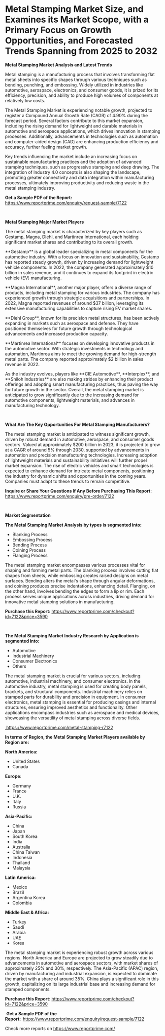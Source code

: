 <p><h1>Metal Stamping Market Size, and Examines its Market Scope, with a Primary Focus on Growth Opportunities, and Forecasted Trends Spanning from 2025 to 2032</h1></p><p><strong>Metal Stamping Market Analysis and Latest Trends</strong></p>
<p><p>Metal stamping is a manufacturing process that involves transforming flat metal sheets into specific shapes through various techniques such as bending, punching, and embossing. Widely utilized in industries like automotive, aerospace, electronics, and consumer goods, it is prized for its efficiency, precision, and ability to produce high volumes of components at relatively low costs. </p><p>The Metal Stamping Market is experiencing notable growth, projected to register a Compound Annual Growth Rate (CAGR) of 4.90% during the forecast period. Several factors contribute to this market expansion, including the rising demand for lightweight and durable materials in automotive and aerospace applications, which drives innovation in stamping processes. Additionally, advancements in technologies such as automation and computer-aided design (CAD) are enhancing production efficiency and accuracy, further fueling market growth. </p><p>Key trends influencing the market include an increasing focus on sustainable manufacturing practices and the adoption of advanced stamping techniques, such as progressive stamping and deep drawing. The integration of Industry 4.0 concepts is also shaping the landscape, promoting greater connectivity and data integration within manufacturing processes, ultimately improving productivity and reducing waste in the metal stamping industry.</p></p>
<p><strong>Get a Sample PDF of the Report:&nbsp;</strong> <a href="https://www.reportprime.com/enquiry/request-sample/7122?utm_campaign=2935&utm_medium=2&utm_source=Github&utm_content=ia&utm_term=19032025&utm_id=metal-stamping">https://www.reportprime.com/enquiry/request-sample/7122</a></p>
<p>&nbsp;</p>
<p><strong>Metal Stamping Major Market Players</strong></p>
<p><p>The metal stamping market is characterized by key players such as Gestamp, Magna, Diehl, and Martinrea International, each holding significant market shares and contributing to its overall growth. </p><p>**Gestamp** is a global leader specializing in metal components for the automotive industry. With a focus on innovation and sustainability, Gestamp has reported steady growth, driven by increasing demand for lightweight vehicle components. In 2022, the company generated approximately $10 billion in sales revenue, and it continues to expand its footprint in electric vehicle (EV) manufacturing.</p><p>**Magna International**, another major player, offers a diverse range of products, including metal stamping for various industries. The company has experienced growth through strategic acquisitions and partnerships. In 2022, Magna reported revenues of around $37 billion, leveraging its extensive manufacturing capabilities to capture rising EV market shares.</p><p>**Diehl Group**, known for its precision metal structures, has been actively expanding in markets such as aerospace and defense. They have positioned themselves for future growth through technological advancements and increased production capacity.</p><p>**Martinrea International** focuses on developing innovative products in the automotive sector. With strategic investments in technology and automation, Martinrea aims to meet the growing demand for high-strength metal parts. The company reported approximately $2 billion in sales revenue in 2022.</p><p>As the industry evolves, players like **CIE Automotive**, **Interplex**, and **Shiloh Industries** are also making strides by enhancing their product offerings and adopting smart manufacturing practices, thus paving the way for future growth in the sector. Overall, the metal stamping market is anticipated to grow significantly due to the increasing demand for automotive components, lightweight materials, and advances in manufacturing technology.</p></p>
<p>&nbsp;</p>
<p><strong>What Are The Key Opportunities For Metal Stamping Manufacturers?</strong></p>
<p><p>The metal stamping market is anticipated to witness significant growth, driven by robust demand in automotive, aerospace, and consumer goods sectors. Valued at approximately $200 billion in 2023, it is projected to grow at a CAGR of around 5% through 2030, supported by advancements in automation and precision manufacturing technologies. Increasing adoption of lightweight materials and sustainability initiatives will further propel market expansion. The rise of electric vehicles and smart technologies is expected to enhance demand for intricate metal components, positioning the industry for dynamic shifts and opportunities in the coming years. Companies must adapt to these trends to remain competitive.</p></p>
<p><strong>Inquire or Share Your Questions If Any Before Purchasing This Report:</strong> <a href="https://www.reportprime.com/enquiry/pre-order/7122?utm_campaign=2935&utm_medium=2&utm_source=Github&utm_content=ia&utm_term=19032025&utm_id=metal-stamping">https://www.reportprime.com/enquiry/pre-order/7122</a></p>
<p>&nbsp;</p>
<p><strong>Market Segmentation</strong></p>
<p><strong>The Metal Stamping Market Analysis by types is segmented into:</strong></p>
<p><ul><li>Blanking Process</li><li>Embossing Process</li><li>Bending Process</li><li>Coining Process</li><li>Flanging Process</li></ul></p>
<p><p>The metal stamping market encompasses various processes vital for shaping and forming metal parts. The blanking process involves cutting flat shapes from sheets, while embossing creates raised designs on metal surfaces. Bending alters the metal's shape through angular deformations, and coining produces precise indentations, enhancing detail. Flanging, on the other hand, involves bending the edges to form a lip or rim. Each process serves unique applications across industries, driving demand for innovative metal stamping solutions in manufacturing.</p></p>
<p><strong>Purchase this Report:&nbsp;</strong><a href="https://www.reportprime.com/checkout?id=7122&price=3590&utm_campaign=2935&utm_medium=2&utm_source=Github&utm_content=ia&utm_term=19032025&utm_id=metal-stamping">https://www.reportprime.com/checkout?id=7122&price=3590</a></p>
<p>&nbsp;</p>
<p><strong>The Metal Stamping Market Industry Research by Application is segmented into:</strong></p>
<p><ul><li>Automotive</li><li>Industrial Machinery</li><li>Consumer Electronics</li><li>Others</li></ul></p>
<p><p>The metal stamping market is crucial for various sectors, including automotive, industrial machinery, and consumer electronics. In the automotive industry, metal stamping is used for creating body panels, brackets, and structural components. Industrial machinery relies on stamped parts for durability and precision in equipment. In consumer electronics, metal stamping is essential for producing casings and internal structures, ensuring improved aesthetics and functionality. Other applications encompass industries such as aerospace and medical devices, showcasing the versatility of metal stamping across diverse fields.</p></p>
<p><a href="https://www.reportprime.com/metal-stamping-r7122?utm_campaign=2935&utm_medium=2&utm_source=Github&utm_content=ia&utm_term=19032025&utm_id=metal-stamping">&nbsp;https://www.reportprime.com/metal-stamping-r7122</a></p>
<p><strong>In terms of Region, the Metal Stamping Market Players available by Region are:</strong></p>
<p>
    <p> <strong> North America: </strong>
        <ul>
            <li>United States</li>
            <li>Canada</li>
        </ul>
        </p> 
    <p> <strong> Europe: </strong>
        <ul>
            <li>Germany</li>
            <li>France</li>
            <li>U.K.</li>
            <li>Italy</li>
            <li>Russia</li>
        </ul>
        </p> 
    <p> <strong> Asia-Pacific: </strong>
        <ul>
            <li>China</li>
            <li>Japan</li>
            <li>South Korea</li>
            <li>India</li>
            <li>Australia</li>
            <li>China Taiwan</li>
            <li>Indonesia</li>
            <li>Thailand</li>
            <li>Malaysia</li>
        </ul>
        </p> 
    <p> <strong> Latin America: </strong>
        <ul>
            <li>Mexico</li>
            <li>Brazil</li>
            <li>Argentina Korea</li>
            <li>Colombia</li>
        </ul>
        </p> 
    <p> <strong> Middle East & Africa: </strong>
        <ul>
            <li>Turkey</li>
            <li>Saudi</li>
            <li>Arabia</li>
            <li>UAE</li>
            <li>Korea</li>
        </ul>
    </p>
    </p>
<p><p>The metal stamping market is experiencing robust growth across various regions. North America and Europe are projected to grow steadily due to advancements in automotive and aerospace sectors, with market shares of approximately 25% and 30%, respectively. The Asia-Pacific (APAC) region, driven by manufacturing and industrial expansion, is expected to dominate the market with a share of around 35%. China plays a significant role in this growth, capitalizing on its large industrial base and increasing demand for stamped components.</p></p>
<p><strong>Purchase this Report: </strong><a href="https://www.reportprime.com/checkout?id=7122&price=3590&utm_campaign=2935&utm_medium=2&utm_source=Github&utm_content=ia&utm_term=19032025&utm_id=metal-stamping">https://www.reportprime.com/checkout?id=7122&price=3590</a></p>
<p>&nbsp;<strong>Get a Sample PDF of the Report:&nbsp;&nbsp;</strong><a href="https://www.reportprime.com/enquiry/request-sample/7122?utm_campaign=2935&utm_medium=2&utm_source=Github&utm_content=ia&utm_term=19032025&utm_id=metal-stamping">https://www.reportprime.com/enquiry/request-sample/7122</a></p>
<p><strong></strong></p>
<p>Check more reports on <a href="https://www.reportprime.com/?utm_campaign=2935&utm_medium=2&utm_source=Github&utm_content=ia&utm_term=19032025&utm_id=metal-stamping">https://www.reportprime.com/</a></p>
